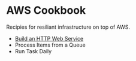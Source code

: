 # AWS Cookbook

Recipies for resiliant infrastructure on top of AWS.

* [Build an HTTP Web Service](web-service/)
* Process Items from a Queue
* Run Task Daily
